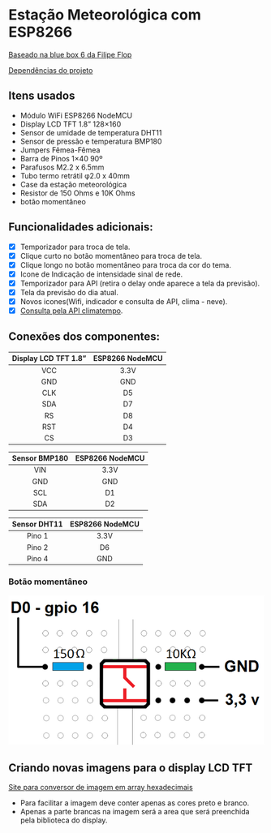 # Estação Meteorológica com ESP8266

[Baseado na blue box 6 da Filipe Flop](https://www.filipeflop.com/blog/estacao-meteorologica-com-esp8266-nodemcu/)

[Dependências do projeto](http://img.filipeflop.com/files/download/BLU06/libraries.rar)

## Itens usados
* Módulo WiFi ESP8266 NodeMCU
* Display LCD TFT 1.8” 128×160
* Sensor de umidade de temperatura DHT11
* Sensor de pressão e temperatura BMP180
* Jumpers Fêmea-Fêmea
* Barra de Pinos 1×40 90º
* Parafusos M2.2 x 6.5mm
* Tubo termo retrátil φ2.0 x 40mm
* Case da estação meteorológica
* Resistor de 150 Ohms e 10K Ohms
* botão momentâneo


## Funcionalidades adicionais:

- [x] Temporizador para troca de tela.
- [x] Clique curto no botão momentâneo para troca de tela.
- [x] Clique longo no botão momentâneo para troca da cor do tema.
- [x] Icone de Indicação de intensidade sinal de rede.
- [x] Temporizador para API (retira o delay onde aparece a tela da previsão).
- [x] Tela da previsão do dia atual.
- [x] Novos icones(Wifi, indicador e consulta de API, clima - neve).
- [x] [Consulta pela API climatempo](https://advisor.climatempo.com.br/).

## Conexões dos componentes:

|Display LCD TFT 1.8”|ESP8266 NodeMCU|
|:------------------:|:-------------:|
|VCC                 |3.3V           |
|GND                 |GND            |
|CLK                 |D5             |
|SDA                 |D7             |
|RS                  |D8             |
|RST                 |D4             |
|CS                  |D3             |

|Sensor BMP180 |ESP8266 NodeMCU  |
|:------------:|:---------------:|
|VIN           |3.3V             |
|GND           |GND              |
|SCL           |D1               |
|SDA           |D2               |

|Sensor DHT11  |ESP8266 NodeMCU |
|:------------:|:--------------:|
|Pino 1        |3.3V            |
|Pino 2        |D6              |
|Pino 4        |GND             |

### Botão momentâneo
![Conexão do botão](https://github.com/MaxsonCM/Estacao_Meteorologica/blob/main/extra/pin_button.png)

## Criando novas imagens para o display LCD TFT

[Site para conversor de imagem em array hexadecimais](http://javl.github.io/image2cpp/)
* Para facilitar a imagem deve conter apenas as cores preto e branco.
* Apenas a parte brancas na imagem será a area que será preenchida pela biblioteca do display.
